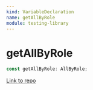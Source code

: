 ```yaml
---
kind: VariableDeclaration
name: getAllByRole
module: testing-library
---
```


# getAllByRole

```ts
const getAllByRole: AllByRole;
```

[Link to repo](https://github.com/testing-library/angular-testing-library/blob/master/node_modules/@testing-library/dom/types/queries.d.ts#L129-L129)
